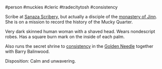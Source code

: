 #person #muckies #cleric #tradecitytosh #consistency

Scribe at [Sanaza Scribery,](obsidian://open?vault=World%20Wiki&file=Confederation%20of%20Cernia%2FTradecity%20Tosh%2FMuckies%2FL_Sanaza%20Scribery) but actually a disciple of the [monastery of Jinn](obsidian://open?vault=World%20Wiki&file=Confederation%20of%20Cernia%2FTonk%20Lake%20Area%2FL_Jinn%20Monastery). She is on a mission to record the history of the Mucky Quarter.

Very dark skinned human woman with a shaved head. Wears nondescript robes. Has a square burn mark on the inside of each palm. 

Also runs the secret shrine to [consistency](obsidian://open?vault=World%20Wiki&file=_Pantheon%2FG_Consistency) in the [Golden Needle](obsidian://open?vault=World%20Wiki&file=Confederation%20of%20Cernia%2FTradecity%20Tosh%2FMuckies%2FL_Golden%20Needle) together with Barry Balinwood.

Disposition: Calm and unwavering.